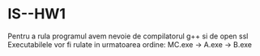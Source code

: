 # IS--HW1
Pentru a rula programul avem nevoie de compilatorul g++ si de open ssl
Executabilele vor fi rulate in urmatoarea ordine: MC.exe -> A.exe -> B.exe

